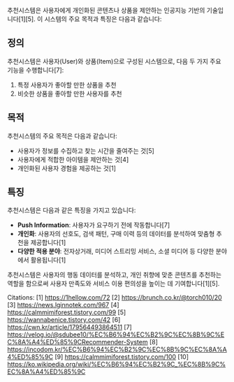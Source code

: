 추천시스템은 사용자에게 개인화된 콘텐츠나 상품을 제안하는 인공지능 기반의 기술입니다[1][5]. 
이 시스템의 주요 목적과 특징은 다음과 같습니다:

## 정의

추천시스템은 사용자(User)와 상품(Item)으로 구성된 시스템으로, 다음 두 가지 주요 기능을 수행합니다[7]:

1. 특정 사용자가 좋아할 만한 상품을 추천
2. 비슷한 상품을 좋아할 만한 사용자를 추천

## 목적

추천시스템의 주요 목적은 다음과 같습니다:

- 사용자가 정보를 수집하고 찾는 시간을 줄여주는 것[5]
- 사용자에게 적합한 아이템을 제안하는 것[4]
- 개인화된 사용자 경험을 제공하는 것[1]

## 특징

추천시스템은 다음과 같은 특징을 가지고 있습니다:

- **Push Information**: 사용자가 요구하기 전에 작동합니다[7]
- **개인화**: 사용자의 선호도, 검색 패턴, 구매 이력 등의 데이터를 분석하여 맞춤형 추천을 제공합니다[1]
- **다양한 적용 분야**: 전자상거래, 미디어 스트리밍 서비스, 소셜 미디어 등 다양한 분야에서 활용됩니다[1]

추천시스템은 사용자의 행동 데이터를 분석하고, 개인 취향에 맞춘 콘텐츠를 추천하는 역할을 함으로써 사용자 만족도와 서비스 이용 편의성을 높이는 데 기여합니다[1][5].

Citations:
[1] https://1hellow.com/72
[2] https://brunch.co.kr/@torch010/20
[3] https://news.lginnotek.com/967
[4] https://calmmimiforest.tistory.com/99
[5] https://wannabenice.tistory.com/42
[6] https://cwn.kr/article/179564493864511
[7] https://velog.io/@sdubee10/%EC%B6%94%EC%B2%9C%EC%8B%9C%EC%8A%A4%ED%85%9CRecommender-System
[8] https://incodom.kr/%EC%B6%94%EC%B2%9C%EC%8B%9C%EC%8A%A4%ED%85%9C
[9] https://calmmimiforest.tistory.com/100
[10] https://ko.wikipedia.org/wiki/%EC%B6%94%EC%B2%9C_%EC%8B%9C%EC%8A%A4%ED%85%9C